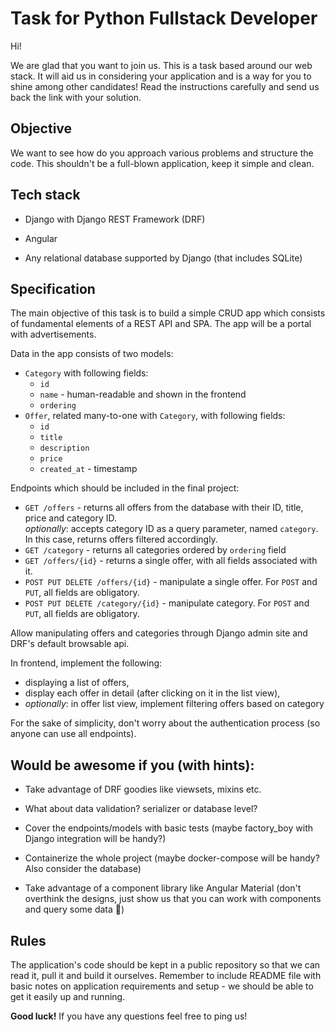 # Task for Python Fullstack Developer

Hi!

We are glad that you want to join us. This is a task based around our web stack. It will aid us in considering your application and is a way for you to shine among other candidates! Read the instructions carefully and send us back the link with your solution.

## Objective

We want to see how do you approach various problems and structure the code. This shouldn't be a full-blown application, keep it simple and clean.

## Tech stack

- Django with Django REST Framework (DRF)

- Angular

- Any relational database supported by Django (that includes SQLite)

## Specification

The main objective of this task is to build a simple CRUD app which consists of fundamental elements of a REST API and SPA. The app will be a portal with advertisements.

Data in the app consists of two models:

- `Category` with following fields:
  - `id`
  - `name` - human-readable and shown in the frontend
  - `ordering`
- `Offer`, related many-to-one with `Category`, with following fields:
  - `id`
  - `title`
  - `description`
  - `price`
  - `created_at` - timestamp

Endpoints which should be included in the final project:

- `GET /offers` - returns all offers from the database with their ID, title, price and category ID.  
  _optionally_: accepts category ID as a query parameter, named `category`. In this case, returns offers filtered accordingly.
- `GET /category` - returns all categories ordered by `ordering` field
- `GET /offers/{id}` - returns a single offer, with all fields associated with it.
- `POST PUT DELETE /offers/{id}` - manipulate a single offer. For `POST` and `PUT`, all fields are obligatory.
- `POST PUT DELETE /category/{id}` - manipulate category. For `POST` and `PUT`, all fields are obligatory.

Allow manipulating offers and categories through Django admin site and DRF's default browsable api.

In frontend, implement the following:

- displaying a list of offers,
- display each offer in detail (after clicking on it in the list view),
- _optionally_: in offer list view, implement filtering offers based on category

For the sake of simplicity, don't worry about the authentication process (so anyone can use all endpoints).

## Would be awesome if you (with hints):

- Take advantage of DRF goodies like viewsets, mixins etc.

- What about data validation? serializer or database level?

- Cover the endpoints/models with basic tests (maybe factory_boy with Django integration will be handy?)

- Containerize the whole project (maybe docker-compose will be handy? Also consider the database)

- Take advantage of a component library like Angular Material (don't overthink the designs, just show us that you can work with components and query some data 🙂)

## Rules

The application's code should be kept in a public repository so that we can read it, pull it and build it ourselves. Remember to include README file with basic notes on application requirements and setup - we should be able to get it easily up and running.

**Good luck!** If you have any questions feel free to ping us!
